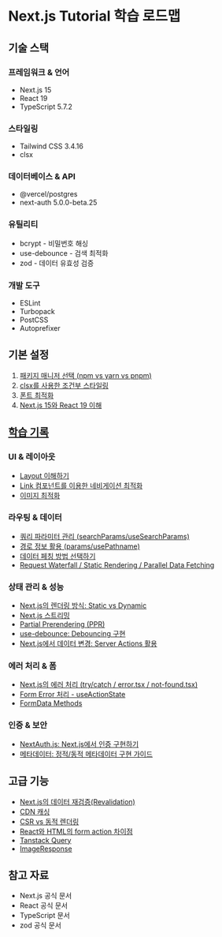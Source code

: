 # Next.js Tutorial 학습 로드맵

## 기술 스택
### 프레임워크 & 언어
- Next.js 15
- React 19
- TypeScript 5.7.2

### 스타일링
- Tailwind CSS 3.4.16
- clsx

### 데이터베이스 & API
- @vercel/postgres
- next-auth 5.0.0-beta.25

### 유틸리티
- bcrypt - 비밀번호 해싱
- use-debounce - 검색 최적화
- zod - 데이터 유효성 검증

### 개발 도구
- ESLint
- Turbopack
- PostCSS
- Autoprefixer

## 기본 설정

1. [패키지 매니저 선택 (npm vs yarn vs pnpm)](https://hushed-guavaberry-fff.notion.site/Next-js-15-npm-vs-yarn-vs-pnpm-162dc9f9c7ff80dd944fd484ab785a0e?pvs=4)
2. [clsx를 사용한 조건부 스타일링](https://www.notion.so/clsx-162dc9f9c7ff80888bcce4cc47c505e1)
3. [폰트 최적화](https://hushed-guavaberry-fff.notion.site/Next-js-CLS-162dc9f9c7ff8030a2e5d60ac6c26a6d)
4. [Next.js 15와 React 19 이해](https://hushed-guavaberry-fff.notion.site/Next-js-15-React-19-161dc9f9c7ff806da104f4be95ca86be)

## [학습 기록](https://www.notion.so/Next-js-15-133dc9f9c7ff803b9ae6e411bdbdb788)

### UI & 레이아웃

- [Layout 이해하기](https://hushed-guavaberry-fff.notion.site/Layout-162dc9f9c7ff80a3b38cf9e8098c4d59)
- [Link 컴포넌트를 이용한 네비게이션 최적화](https://hushed-guavaberry-fff.notion.site/Link-162dc9f9c7ff8086905af4efd2446395)
- [이미지 최적화](https://hushed-guavaberry-fff.notion.site/Next-js-162dc9f9c7ff806b9c72c215a9223cf7)

### 라우팅 & 데이터

- [쿼리 파라미터 관리 (searchParams/useSearchParams)](https://hushed-guavaberry-fff.notion.site/searchParams-useSearchParams-params-usePathname-166dc9f9c7ff804ba8bae2f58ef7340c)
- [경로 정보 활용 (params/usePathname)](https://hushed-guavaberry-fff.notion.site/searchParams-useSearchParams-params-usePathname-166dc9f9c7ff804ba8bae2f58ef7340c)
- [데이터 페칭 방법 선택하기](https://hushed-guavaberry-fff.notion.site/166dc9f9c7ff8031aba4dc6fac53b301)
- [Request Waterfall / Static Rendering / Parallel Data Fetching](https://hushed-guavaberry-fff.notion.site/Request-Waterfall-Static-Rendering-Parallel-Data-Fetching-166dc9f9c7ff8030847ef117b035e778)

### 상태 관리 & 성능

- [Next.js의 렌더링 방식: Static vs Dynamic](https://hushed-guavaberry-fff.notion.site/Next-js-Static-vs-Dynamic-168dc9f9c7ff80f2b39cd96ffcc28e5c)
- [Next.js 스트리밍](https://hushed-guavaberry-fff.notion.site/Next-js-168dc9f9c7ff80ae92f6c4b7f9dcf8ce)
- [Partial Prerendering (PPR)](https://hushed-guavaberry-fff.notion.site/v-canary-Partial-Prerendering-PPR-16bdc9f9c7ff80f99dadddf997c65541)
- [use-debounce: Debouncing 구현](https://hushed-guavaberry-fff.notion.site/use-debounce-Debouncing-16cdc9f9c7ff80bd99bcd611e1a6134e)
- [Next.js에서 데이터 변경: Server Actions 활용](https://hushed-guavaberry-fff.notion.site/Next-js-Server-Actions-16cdc9f9c7ff80f0a280c03ffb95b480)

### 에러 처리 & 폼

- [Next.js의 에러 처리 (try/catch / error.tsx / not-found.tsx)](https://hushed-guavaberry-fff.notion.site/Next-js-try-catch-error-tsx-not-found-tsx-16ddc9f9c7ff8087bc56c65a02e7b5b1)
- [Form Error 처리 - useActionState](https://hushed-guavaberry-fff.notion.site/Form-Error-useActionState-16ddc9f9c7ff803f860aeb099af79a56)
- [FormData Methods](https://hushed-guavaberry-fff.notion.site/FormData-Methods-16cdc9f9c7ff80879e5aefcea9d6e6e4)

### 인증 & 보안

- [NextAuth.js: Next.js에서 인증 구현하기](https://hushed-guavaberry-fff.notion.site/NextAuth-js-Next-js-Authentication-16ddc9f9c7ff809db545e6393af78d07)
- [메타데이터: 정적/동적 메타데이터 구현 가이드](https://hushed-guavaberry-fff.notion.site/16ddc9f9c7ff80899824d757349f2d5b)

## 고급 기능

- [Next.js의 데이터 재검증(Revalidation)](https://hushed-guavaberry-fff.notion.site/Next-js-Revalidation-168dc9f9c7ff80a69e83f99406399cbe)
- [CDN 캐싱](https://hushed-guavaberry-fff.notion.site/CDN-168dc9f9c7ff80f188bbe18382649ce7)
- [CSR vs 동적 렌더링](https://hushed-guavaberry-fff.notion.site/CSR-v-s-16ddc9f9c7ff8033804af174db7bc80d)
- [React와 HTML의 form action 차이점](https://hushed-guavaberry-fff.notion.site/React-HTML-form-action-16cdc9f9c7ff80e8a87ad352374a11c6)
- [Tanstack Query](https://hushed-guavaberry-fff.notion.site/React-HTML-form-action-16cdc9f9c7ff80e8a87ad352374a11c6)
- [ImageResponse](https://hushed-guavaberry-fff.notion.site/ImageResponse-133dc9f9c7ff80359137e9ce61eb4534)

## 참고 자료

- Next.js 공식 문서
- React 공식 문서
- TypeScript 문서
- zod 공식 문서
